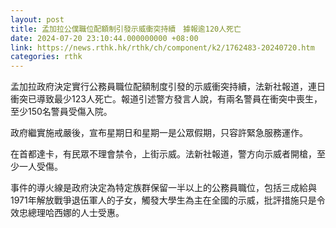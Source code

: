 ```yaml
---
layout: post
title: 孟加拉公僕職位配額制引發示威衝突持續　據報逾120人死亡
date: 2024-07-20 23:10:44.000000000 +08:00
link: https://news.rthk.hk/rthk/ch/component/k2/1762483-20240720.htm
categories: rthk
---
```


孟加拉政府決定實行公務員職位配額制度引發的示威衝突持續，法新社報道，連日衝突已導致最少123人死亡。報道引述警方發言人說，有兩名警員在衝突中喪生，至少150名警員受傷入院。

政府繼實施戒嚴後，宣布星期日和星期一是公眾假期，只容許緊急服務運作。

在首都達卡，有民眾不理會禁令，上街示威。法新社報道，警方向示威者開槍，至少一人受傷。

事件的導火線是政府決定為特定族群保留一半以上的公務員職位，包括三成給與1971年解放戰爭退伍軍人的子女，觸發大學生為主在全國的示威，批評措施只是令效忠總理哈西娜的人士受惠。
